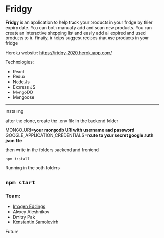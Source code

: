 # Fridgy

**Fridgy** is an application to help track your products in your fridge by thier expiry date. You can both manually add and scan new products.
You can create an interactive shopping list and easily add all expired and used products to it. Finally, it helps suggest recipes that use products in your fridge.

Heroku website:
https://fridgy-2020.herokuapp.com/

Technologies:
* React
* Redux
* Node.Js
* Express JS
* MongoDB
* Mongoose
---
Installing

after the clone, create the .env file in the backend folder

MONGO_URI=**your mongodb URI with username and password**  
GOOGLE_APPLICATION_CREDENTIALS=**route to your secret google auth json file**

then write in the folders backend and frontend

```npm install```

Running in the both folders

```npm start```
---
### Team:
* [Imogen Eddings](https://github.com/negomi-e)
* Alexey Aleshnikov
* Dmitry Pak
* [Konstantin Samolevich](https://github.com/samolevich)

Future
